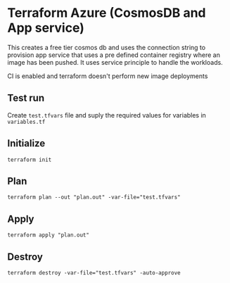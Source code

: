 # Terraform Azure (CosmosDB and App service)

This creates a free tier cosmos db and uses the connection string to provision app service that uses a pre defined container registry where an image has been pushed. It uses service principle to handle the workloads.

CI is enabled and terraform doesn't perform new image deployments

## Test run

Create `test.tfvars` file and suply the required values for variables in `variables.tf`

## Initialize

`terraform init`

## Plan

`terraform plan --out "plan.out" -var-file="test.tfvars"`

## Apply

`terraform apply "plan.out"`

## Destroy

`terraform destroy -var-file="test.tfvars" -auto-approve`
